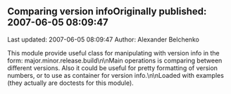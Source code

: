 ## Comparing version infoOriginally published: 2007-06-05 08:09:47 
Last updated: 2007-06-05 08:09:47 
Author: Alexander Belchenko 
 
This module provide useful class for manipulating with version info in the form: major.minor.release.build\n\nMain operations is comparing between different versions. Also it could be useful for pretty formatting of version numbers, or to use as container for version info.\n\nLoaded with examples (they actually are doctests for this module).